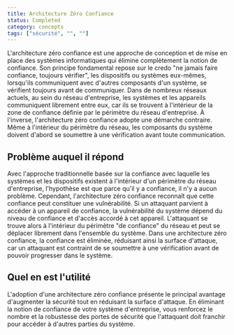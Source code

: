 ```yaml
---
title: Architecture Zéro Confiance
status: Completed
category: concepts
tags: ["sécurité", "", ""]
---
```


L'architecture zéro confiance est une approche de conception et de mise en place des systèmes informatiques qui élimine complètement la notion de confiance. 
Son principe fondamental repose sur le credo "ne jamais faire confiance, toujours vérifier", les dispositifs ou systèmes eux-mêmes, 
lorsqu'ils communiquent avec d'autres composants d'un système, se vérifient toujours avant de communiquer. 
Dans de nombreux réseaux actuels, au sein du réseau d'entreprise, les systèmes et les appareils communiquent librement entre eux, 
car ils se trouvent à l'intérieur de la zone de confiance définie par le périmètre du réseau d'entreprise. 
À l'inverse, l'architecture zéro confiance adopte une démarche contraire. 
Même à l'intérieur du périmètre du réseau, les composants du système doivent d'abord se soumettre à une vérification avant toute communication.

## Problème auquel il répond

Avec l'approche traditionnelle basée sur la confiance avec laquelle les systèmes et les dispositifs existent à l'intérieur d'un périmètre du réseau d'entreprise, 
l'hypothèse est que parce qu'il y a confiance, il n'y a aucun problème.
Cependant, l'architecture zéro confiance reconnaît que cette confiance peut constituer une vulnérabilité. 
Si un attaquant parvient à accéder à un appareil de confiance, la vulnérabilité du système dépend du niveau de confiance et d'accès accordé à cet appareil. 
L'attaquant se trouve alors à l'intérieur du périmètre "de confiance" du réseau et peut se déplacer librement dans l'ensemble du système. 
Dans une architecture zéro confiance, la confiance est éliminée, réduisant ainsi la surface d'attaque, 
car un attaquant est contraint de se soumettre à une vérification avant de pouvoir progresser dans le système.

## Quel en est l'utilité

L'adoption d'une architecture zéro confiance présente le principal avantage d'augmenter la sécurité tout en réduisant la surface d'attaque. 
En éliminant la notion de confiance de votre système d'entreprise, 
vous renforcez le nombre et la robustesse des portes de sécurité que l'attaquant doit franchir pour accéder à d'autres parties du système.
